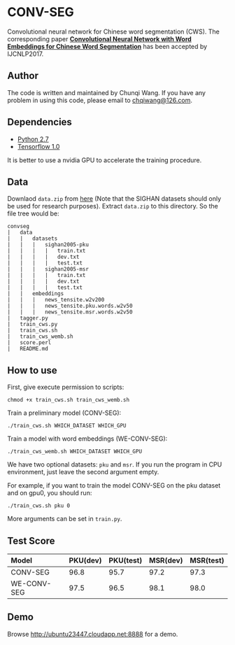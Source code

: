 # CONV-SEG
Convolutional neural network for Chinese word segmentation (CWS).
The corresponding paper [**Convolutional Neural Network with Word Embeddings for Chinese Word Segmentation**](https://arxiv.org/pdf/1711.04411.pdf) has been accepted by IJCNLP2017.

## Author
The code is written and maintained by Chunqi Wang. If you have any problem in using this code, please email to <chqiwang@126.com>.

## Dependencies
* [Python 2.7](https://www.python.org/)
* [Tensorflow 1.0](https://www.tensorflow.org/)

It is better to use a nvidia GPU to accelerate the training procedure.

## Data
Downlaod `data.zip` from [here](https://drive.google.com/open?id=0B-f0oKMQIe6sQVNxeE9JeUJfQ0k) (Note that the SIGHAN datasets should only be used for research purposes). Extract `data.zip` to this directory. So the file tree would be:

	convseg
	|	data
	|	|	datasets
	|	|	|	sighan2005-pku
	|	|	|	|	train.txt
	|	|	|	|	dev.txt
	|	|	|	|	test.txt
	|	|	|	sighan2005-msr
	|	|	|	|	train.txt
	|	|	|	|	dev.txt
	|	|	|	|	test.txt
	|	|	embeddings
	|	|	|	news_tensite.w2v200
	|	|	|	news_tensite.pku.words.w2v50
	|	|	|	news_tensite.msr.words.w2v50
	|	tagger.py
	|	train_cws.py
	|	train_cws.sh
	|	train_cws_wemb.sh
	|	score.perl
	|	README.md

## How to use
First, give execute permission to scripts:

	chmod +x train_cws.sh train_cws_wemb.sh

Train a preliminary model (CONV-SEG):

	./train_cws.sh WHICH_DATASET WHICH_GPU
	
Train a model with word embeddings (WE-CONV-SEG):

	./train_cws_wemb.sh WHICH_DATASET WHICH_GPU
	
We have two optional datasets: `pku` and `msr`. If you run the program in CPU environment, just leave the second argument empty.

For example, if you want to train the model CONV-SEG on the pku dataset and on gpu0, you should run:

	./train_cws.sh pku 0
	
More arguments can be set in `train.py`.

## Test Score
| Model | PKU(dev) | PKU(test) | MSR(dev) | MSR(test) |
|:------|:---------|:----------|:---------|:----------|
| CONV-SEG | 96.8 | 95.7 | 97.2 | 97.3	|
| WE-CONV-SEG | 97.5 |	96.5	| 98.1 |	98.0 |

## Demo
Browse <http://ubuntu23447.cloudapp.net:8888> for a demo.
